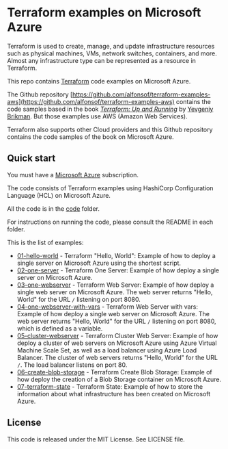 # Terraform examples on Microsoft Azure

Terraform is used to create, manage, and update infrastructure resources such as physical machines, VMs, network switches, containers, and more. Almost any infrastructure type can be represented as a resource in Terraform.

This repo contains [Terraform](https://www.terraform.io/) code examples on Microsoft Azure.

The Github repository
[https://github.com/alfonsof/terraform-examples-aws](https://github.com/alfonsof/terraform-examples-aws)
contains the code samples based in the book *[Terraform: Up and Running](http://www.terraformupandrunning.com)* by [Yevgeniy Brikman](http://www.ybrikman.com). But those examples use AWS (Amazon Web Services).

Terraform also supports other Cloud providers and this Github repository contains the code samples of the book on Microsoft Azure.

## Quick start

You must have a [Microsoft Azure](https://azure.microsoft.com/) subscription.

The code consists of Terraform examples using HashiCorp Configuration Language (HCL) on Microsoft Azure.

All the code is in the [code](/code) folder.

For instructions on running the code, please consult the README in each folder.

This is the list of examples:

* [01-hello-world](code/01-hello-world) - Terraform "Hello, World": Example of how to deploy a single server on Microsoft Azure using the shortest script.
* [02-one-server](code/02-one-server) - Terraform One Server: Example of how deploy a single server on Microsoft Azure.
* [03-one-webserver](code/03-one-webserver) - Terraform Web Server: Example of how deploy a single web server on Microsoft Azure. The web server returns "Hello, World" for the URL `/` listening on port 8080.
* [04-one-webserver-with-vars](code/04-one-webserver-with-vars) - Terraform Web Server with vars: Example of how deploy a single web server on Microsoft Azure. The web server returns "Hello, World" for the URL `/` listening on port 8080, which is defined as a variable.
* [05-cluster-webserver](code/05-cluster-webserver) - Terraform Cluster Web Server: Example of how deploy a cluster of web servers on Microsoft Azure using Azure Virtual Machine Scale Set, as well as a load balancer using Azure Load Balancer. The cluster of web servers returns "Hello, World" for the URL `/`. The load balancer listens on port 80.
* [06-create-blob-storage](code/06-create-blob-storage) - Terraform Create Blob Storage: Example of how deploy the creation of a Blob Storage container on Microsoft Azure.
* [07-terraform-state](code/07-terraform-state) - Terraform State: Example of how to store the information about what infrastructure has been created on Microsoft Azure.

## License

This code is released under the MIT License. See LICENSE file.
